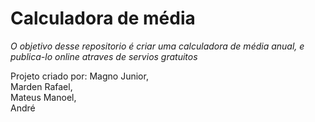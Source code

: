 # Calculadora de média

*O objetivo desse repositorio é criar uma calculadora de média anual, e publica-lo online atraves de servios gratuitos*

Projeto criado por:
Magno Junior, <br>
Marden Rafael, <br>
Mateus Manoel, <br>
André



